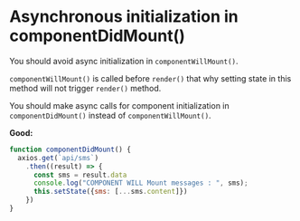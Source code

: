 # Asynchronous initialization in componentDidMount()

You should avoid async initialization in `componentWillMount()`.

`componentWillMount()` is called before `render()` that why setting state in this method will not trigger `render()` method.

You should make async calls for component initialization in `componentDidMount()` instead of `componentWillMount()`.

**Good:**

```js
function componentDidMount() {
  axios.get(`api/sms`)
    .then((result) => {
      const sms = result.data
      console.log("COMPONENT WILL Mount messages : ", sms);
      this.setState({sms: [...sms.content]})
    })
}
```
